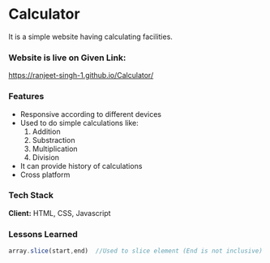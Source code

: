 
# Calculator

It is a simple website having calculating facilities.


### Website is live on Given Link:
https://ranjeet-singh-1.github.io/Calculator/ 


### Features

- Responsive according to different devices
- Used to do simple calculations like:
  1. Addition
  2. Substraction
  3. Multiplication
  4. Division
- It can provide history of calculations 
- Cross platform


### Tech Stack

**Client:** HTML, CSS, Javascript



### Lessons Learned

```Javascript
array.slice(start,end)  //Used to slice element (End is not inclusive)
```

